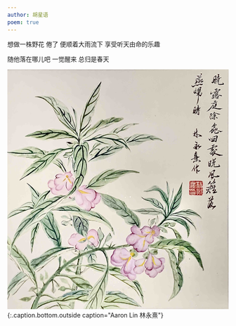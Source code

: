 ```yaml
---
author: 胡星语
poem: true
---
```


想做一株野花
倦了 便顺着大雨流下
享受听天由命的乐趣

随他落在哪儿吧
一觉醒来
总归是春天

![](/img/国画10.jpg)
{:.caption.bottom.outside caption="Aaron Lin 林永熹"}
